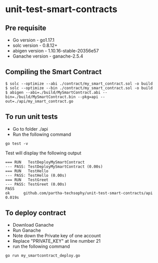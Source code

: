 # unit-test-smart-contracts

## Pre requisite
* Go version - go1.17.1
* solc version - 0.8.12+
* abigen version - 1.10.16-stable-20356e57
* Ganache version - ganache-2.5.4

## Compiling the Smart Contract

```
$ solc --optimize --abi ./contract/my_smart_contract.sol -o build
$ solc --optimize --bin ./contract/my_smart_contract.sol -o build
$ abigen --abi=./build/MySmartContract.abi --bin=./build/MySmartContract.bin --pkg=api --out=./api/my_smart_contract.go

```

## To run unit tests

* Go to folder ./api
* Run the following command
```
go test -v
```
Test will display the following output

```
=== RUN   TestDeployMySmartContract
--- PASS: TestDeployMySmartContract (0.00s)
=== RUN   TestHello
--- PASS: TestHello (0.00s)
=== RUN   TestGreet
--- PASS: TestGreet (0.00s)
PASS
ok  	github.com/partha-techsophy/unit-test-smart-contracts/api	0.019s
```

## To deploy contract

* Download Ganache
* Run Ganache
* Note down the Private key of one account
* Replace "PRIVATE_KEY" at line number 21
* run the following command
```
go run my_smartcontract_deploy.go
```